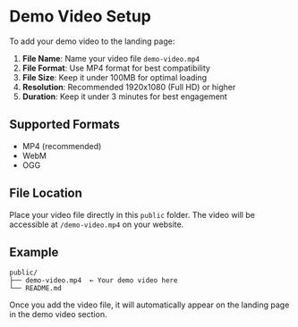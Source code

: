 # Demo Video Setup

To add your demo video to the landing page:

1. **File Name**: Name your video file `demo-video.mp4`
2. **File Format**: Use MP4 format for best compatibility
3. **File Size**: Keep it under 100MB for optimal loading
4. **Resolution**: Recommended 1920x1080 (Full HD) or higher
5. **Duration**: Keep it under 3 minutes for best engagement

## Supported Formats
- MP4 (recommended)
- WebM
- OGG

## File Location
Place your video file directly in this `public` folder. The video will be accessible at `/demo-video.mp4` on your website.

## Example
```
public/
├── demo-video.mp4  ← Your demo video here
└── README.md
```

Once you add the video file, it will automatically appear on the landing page in the demo video section. 